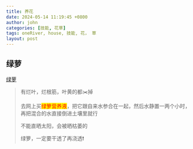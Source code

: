 ```yaml
---
title: 养花
date: 2024-05-14 11:19:45 +0800
author: john
categories: [技能, 花草]
tags: oneRiver, house, 技能, 花， 草 
layout: post
---
```



## 绿萝

[绿萝](https://www.xiaohongshu.com/explore/624bdd590000000021036e62)

> 有烂叶，烂根筋，叶黄的都✂️掉
>
> 去网上买<mark style="color:red;">绿箩营养液</mark>，把它跟自来水参合在一起，然后水静置一两个小时，再把混合的水直接倒进土壤里就行
>
> 不能直晒太阳，会被晒枯萎的
>
> 绿箩，一定要干透了再浇透❗️
